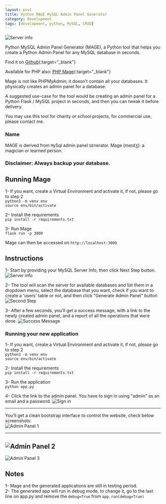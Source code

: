 ```yaml
---
layout: post
title: Python MAGE MySQL Admin Panel Generator
category: Development
tags: [development, python, MySQL, CRUD]
---
```

![Server info](https://raw.githubusercontent.com/housamz/php-mysql-admin-panel-generator/master/images/1.png)

Python MySQL Admin Panel Generator (MAGE), a Python tool that helps you create a Python Admin Panel for any MySQL database in seconds.

Find it on [Github](https://github.com/housamz/python-mysql-admin-panel-generator){:target="_blank"}  

Available for PHP also: [PHP Mage](https://github.com/housamz/php-mysql-admin-panel-generator){:target="_blank"}

Mage is not like PHPMyAdmin; it doesn't contain all your databases. It physically creates an admin panel for a database.

A suggested use-case for the tool would be creating an admin panel for a Python Flask / MySQL project in seconds, and then you can tweak it before delivery.

You may use this tool for charity or school projects, for commercial use, please contact me.

### Name
MAGE is derived from `M`ySql `A`dmin panel `GE`nerator.
Mage (meɪdʒ): a magician or learned person.

### Disclaimer: Always backup your database.

## Running Mage
1- If you want, create a Virtual Environment and activate it, if not, please go to step 2  
`python3 -m venv env`  
`source env/bin/activate`  
  
2- Install the requirements  
`pip install -r requirements.txt`  

3- Run Mage  
`flask run -p 3009`

Mage can then be accessed on `http://localhost:3009`

## Instructions
1- Start by providing your MySQL Server Info, then click Next Step button.
![Server info](https://raw.githubusercontent.com/housamz/php-mysql-admin-panel-generator/master/images/1.png)

2- The tool will scan the server for available databases and list them in a dropdown menu, select the database that you want, check if you want to create a 'users' table or not, and then click "Generate Admin Panel" button
![Second Step](https://raw.githubusercontent.com/housamz/php-mysql-admin-panel-generator/master/images/2.png)

3- After a few seconds, you'll get a success message, with a link to the newly created admin panel, and a report of all the operations that were done.
![Success Message](https://raw.githubusercontent.com/housamz/php-mysql-admin-panel-generator/master/images/3.png)

### Running your new application
1- If you want, create a Virtual Environment and activate it, if not, please go to step 2  
`python3 -m venv env`  
`source env/bin/activate`  
  
2- Install the requirements  
`pip install -r requirements.txt`  

3- Run the application  
`python app.py`  

4- Click the link to the admin panel. You have to sign in using "admin" as an email and a password.
![Sign in](https://raw.githubusercontent.com/housamz/php-mysql-admin-panel-generator/master/images/4.png)

---

You'll get a clean bootstrap interface to control the website, check below screenshots:  
![Admin Panel 1](https://raw.githubusercontent.com/housamz/php-mysql-admin-panel-generator/master/images/5.png)

---
![Admin Panel 2](https://raw.githubusercontent.com/housamz/php-mysql-admin-panel-generator/master/images/6.png)
---
![Admin Panel 3](https://raw.githubusercontent.com/housamz/php-mysql-admin-panel-generator/master/images/7.png)

## Notes
1- Mage and the generated applications are still in testing period.  
2- The generated app will run in debug mode, to change it, go to the last line on app.py and remove the `debug=True` from `app.run(debug=True)`
